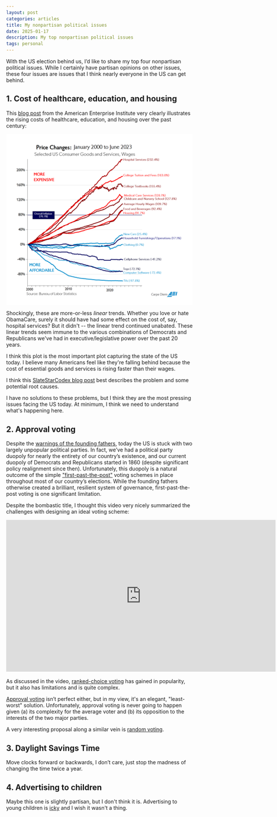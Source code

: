 ```yaml
---
layout: post
categories: articles
title: My nonpartisan political issues
date: 2025-01-17
description: My top nonpartisan political issues
tags: personal
---
```


With the US election behind us, I’d like to share my top four nonpartisan political issues.
While I certainly have partisan opinions on other issues, these four issues are issues that I think nearly everyone in the US can get behind.

## 1. Cost of healthcare, education, and housing

This [blog post](https://www.aei.org/carpe-diem/chart-of-the-day-or-century-8/) from the American Enterprise Institute very clearly illustrates
the rising costs of healthcare, education, and housing over the past century:

<p>
<img src="/img/chart_of_the_century.png" style="display:block; margin-left: auto; margin-right: auto;">
</p>

Shockingly, these are more-or-less *linear* trends.
Whether you love or hate ObamaCare, surely it should have had some effect on the cost of, say, hospital services?
But it didn't -- the linear trend continued unabated.
These linear trends seem immune to the various combinations of Democrats and Republicans we've had in executive/legislative power over the past 20 years.

I think this plot is the most important plot capturing the state of the US today.
I believe many Americans feel like they're falling behind because the cost of essential goods and services is rising faster than their wages.

I think this [SlateStarCodex blog post](https://slatestarcodex.com/2017/02/09/considerations-on-cost-disease/) best describes the problem and some potential root causes.

I have no solutions to these problems, but I think they are the most pressing issues facing the US today.
At minimum, I think we need to understand what's happening here.


## 2. Approval voting

Despite the [warnings of the founding fathers](https://www.mountvernon.org/library/digitalhistory/past-projects/quotes/article/however-political-parties-may-now-and-then-answer-popular-ends-they-are-likely-in-the-course-of-time-and-things-to-become-potent-engines-by-which-cunning-ambitious-and-unprincipled-men-will-be-enabled-to-subvert-the-power-of-the-people-and-to-usurp-for-th),
today the US is stuck with two largely unpopular political parties.
In fact, we’ve had a political party duopoly for nearly the entirety of our country’s existence, and our current duopoly of Democrats and Republicans started in 1860 (despite significant policy realignment since then).
Unfortunately, this duopoly is a natural outcome of the simple ["first-past-the-post"](https://en.wikipedia.org/wiki/First-past-the-post_voting) voting schemes in place throughout most of our country’s elections.
While the founding fathers otherwise created a brilliant, resilient system of governance, first-past-the-post voting is one significant limitation.

Despite the bombastic title, I thought this video very nicely summarized the challenges with designing an ideal voting scheme:

<iframe width="728" height="410" src="https://www.youtube.com/embed/qf7ws2DF-zk" frameborder="0" allow="autoplay; encrypted-media" allowfullscreen></iframe>

As discussed in the video, [ranked-choice voting](https://en.wikipedia.org/wiki/Ranked_voting) has gained in popularity, but it also has limitations and is quite complex. 

[Approval voting](https://electionscience.org) isn’t perfect either, but in my view, it's an elegant, "least-worst" solution.
Unfortunately, approval voting is never going to happen given (a) its complexity for the average voter and (b) its opposition to the interests of the two major parties.

A very interesting proposal along a similar vein is [random voting](https://www.drmaciver.com/2013/09/towards-a-more-perfect-democracy/).


## 3. Daylight Savings Time

Move clocks forward or backwards, I don’t care, just stop the madness of changing the time twice a year.

## 4. Advertising to children

Maybe this one is slightly partisan, but I don't think it is.
Advertising to young children is [icky](https://www.apa.org/pubs/reports/advertising-children) and I wish it wasn't a thing.